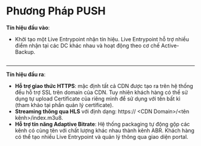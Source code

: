 # Phương Pháp PUSH

**Tín hiệu đầu vào**:

* Khởi tạo một Live Entrypoint nhận tín hiệu. Live Entrypoint hỗ trợ nhiều điểm nhận tại các DC khác nhau và hoạt động theo cơ chế Active-Backup.

<figure><img src="../../../../.gitbook/assets/image (205).png" alt=""><figcaption></figcaption></figure>

***

**Tín hiệu đầu ra**:

* **Hỗ trợ giao thức HTTPS**: mặc định tất cả CDN được tạo ra trên hệ thống đều hỗ trợ SSL trên domain của CDN. Tuy nhiên khách hàng có thể sử dụng tự upload Certificate của riêng mình để sử dụng với tên bất kì (tham khảo tại phần quản lý certificate).
* **Streaming thông qua HLS** với định dạng: https:// \<CDN Domain>/\<tên kênh>/index.m3u8.
* **Hỗ trợ tín năng Adaptive Bitrate**: Hệ thống packaging tự động gộp các kênh có cùng tên với chất lượng khác nhau thành kênh ABR. Khách hàng có thể tạo nhiều Live Entrypoint và quản lý thông qua giao diện portal.

<figure><img src="../../../../.gitbook/assets/image (206).png" alt=""><figcaption></figcaption></figure>
